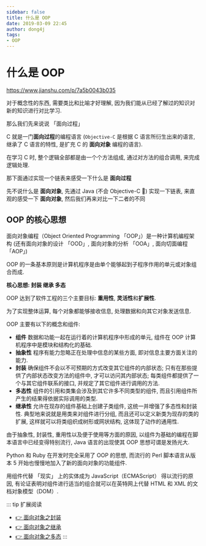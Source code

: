 ```yaml
---
sidebar: false
title: 什么是 OOP
date: 2019-03-09 22:45
author: dong4j
tags:
- OOP
---
```


# 什么是 OOP

https://www.jianshu.com/p/7a5b0043b035

对于概念性的东西, 需要类比和比喻才好理解, 因为我们能从已经了解过的知识对新的知识进行对比学习.

那么我们先来说说 「面向过程」

C 就是一门**面向过程**的编程语言 (`Objective-C` 是根据 C 语言所衍生出来的语言, 继承了 C 语言的特性, 是扩充 C 的 **面向对象** 编程的语言).

在学习 C 时, 整个逻辑全部都是由一个个方法组成, 通过对方法的组合调用, 来完成逻辑处理.

<!-- 
C 语言中的链表实现
对比
Java 中的链表实现
-->

那下面通过实现一个链表来感受一下什么是 **面向过程**

<!-- C 实现链表 -->

先不说什么是 **面向对象**, 先通过 Java (不会 Objective-C 🤣) 实现一下链表, 来直观的感受一下 **面向对象**, 然后我们再来对比一下二者的不同

<!-- Java 实现链表 -->

## OOP 的核心思想 

面向对象编程（Object Oriented Programming 「OOP」）是一种计算机编程架构 (还有面向对象的设计 「OOD」, 面向对象的分析 「OOA」, 面向切面编程 「AOP」)

OOP 的一条基本原则是计算机程序是由单个能够起到子程序作用的单元或对象组合而成. 

**核心思想: 封装 继承 多态**

OOP 达到了软件工程的三个主要目标: **重用性**, **灵活性**和**扩展性**. 

为了实现整体运算, 每个对象都能够接收信息, 处理数据和向其它对象发送信息. 

OOP 主要有以下的概念和组件: 

- **组件** 
    数据和功能一起在运行着的计算机程序中形成的单元, 组件在 OOP 计算机程序中是模块和结构化的基础. 
- **抽象性**
    程序有能力忽略正在处理中信息的某些方面, 即对信息主要方面关注的能力. 
- **封装**
    确保组件不会以不可预期的方式改变其它组件的内部状态;
    只有在那些提供了内部状态改变方法的组件中, 才可以访问其内部状态;
    每类组件都提供了一个与其它组件联系的接口, 并规定了其它组件进行调用的方法. 
- **多态性**
    组件的引用和类集会涉及到其它许多不同类型的组件, 而且引用组件所产生的结果得依据实际调用的类型. 
- **继承性**
    允许在现存的组件基础上创建子类组件, 这统一并增强了多态性和封装性. 
    典型地来说就是用类来对组件进行分组, 而且还可以定义新类为现存的类的扩展, 这样就可以将类组织成树形或网状结构, 这体现了动作的通用性. 

由于抽象性, 封装性, 重用性以及便于使用等方面的原因, 以组件为基础的编程在脚本语言中已经变得特别流行, Java 语言的出现使其 OOP 思想可谓是发扬光大. 

Python 和 Ruby 在开发时完全采用了 OOP 的思想, 而流行的 Perl 脚本语言从版本 5 开始也慢慢地加入了新的面向对象的功能组件. 

用组件代替 「现实」 上的实体成为 JavaScript（ECMAScript） 得以流行的原因, 有论证表明对组件进行适当的组合就可以在英特网上代替 HTML 和 XML 的文档对象模型（DOM）. 

::: tip 扩展阅读
- [👉 面向对象之封装](./oop_encapsulation.md)
- [👉 面向对象之继承](./oop_inheritance.md)
- [👉 面向对象之多态](./oop_polymorphism.md)
:::